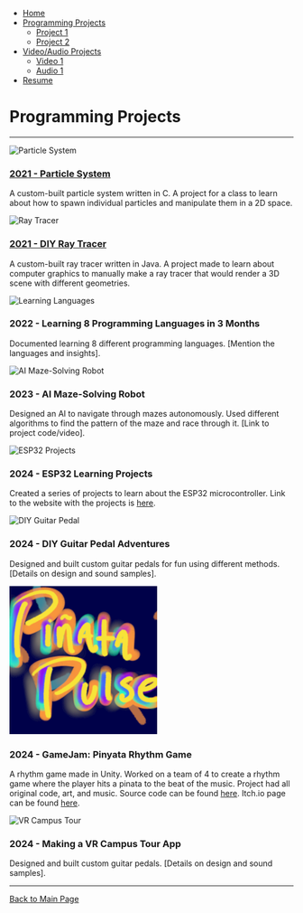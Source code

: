 <!DOCTYPE html>
<html lang="en">
<head>
  <meta charset="UTF-8">
  <meta name="viewport" content="width=device-width, initial-scale=1.0">
  <link rel="stylesheet" type="text/css" href="assets/styles.css">
  <title>Programming Projects</title>
</head>
<body>

<nav>
  <ul>
    <li><a href="index.html">Home</a></li>
    <li>
      <a href="programming.html">Programming Projects</a>
      <ul>
        <li><a href="project1.html">Project 1</a></li>
        <li><a href="project2.html">Project 2</a></li>
        <!-- Add more projects as needed -->
      </ul>
    </li>
    <li>
      <a href="audio-video.html">Video/Audio Projects</a>
      <ul>
        <li><a href="video1.html">Video 1</a></li>
        <li><a href="audio1.html">Audio 1</a></li>
        <!-- Add more projects as needed -->
      </ul>
    </li>
    <li><a href="resume.html">Resume</a></li>
  </ul>
</nav>

<h1>Programming Projects</h1>
<hr>

<div class="project">
  <img src="path-to-particle-system-photo.jpg" alt="Particle System" class="project-img">
  <h3><a href="Programming/ParticleSystem.md">2021 - Particle System</a></h3>
  <p>A custom-built particle system written in C. A project for a class to learn about how to spawn individual particles and manipulate them in a 2D space.</p>
</div>

<div class="project">
  <img src="path-to-ray-tracer-photo.jpg" alt="Ray Tracer" class="project-img">
  <h3><a href="Programming/RayTracer.md">2021 - DIY Ray Tracer</a></h3>
  <p>A custom-built ray tracer written in Java. A project made to learn about computer graphics to manually make a ray tracer that would render a 3D scene with different geometries.</p>
</div>

<div class="project">
  <img src="path-to-learning-languages-photo.jpg" alt="Learning Languages" class="project-img">
  <h3>2022 - Learning 8 Programming Languages in 3 Months</h3>
  <p>Documented learning 8 different programming languages. [Mention the languages and insights].</p>
</div>

<div class="project">
  <img src="path-to-maze-solving-photo.jpg" alt="AI Maze-Solving Robot" class="project-img">
  <h3>2023 - AI Maze-Solving Robot</h3>
  <p>Designed an AI to navigate through mazes autonomously. Used different algorithms to find the pattern of the maze and race through it. [Link to project code/video].</p>
</div>

<div class="project">
  <img src="path-to-esp32-project-photo.jpg" alt="ESP32 Projects" class="project-img">
  <h3>2024 - ESP32 Learning Projects</h3>
  <p>Created a series of projects to learn about the ESP32 microcontroller. Link to the website with the projects is <a href="https://adastorm.github.io/CMPT401_TWU/">here</a>.</p>
</div>

<div class="project">
  <img src="path-to-guitar-pedal-photo.jpg" alt="DIY Guitar Pedal" class="project-img">
  <h3>2024 - DIY Guitar Pedal Adventures</h3>
  <p>Designed and built custom guitar pedals for fun using different methods. [Details on design and sound samples].</p>
</div>

<div class="project">
  <img src="assets/PinyataPulse.png" alt="Pinyata Rhythm Game" class="project-img">
  <h3>2024 - GameJam: Pinyata Rhythm Game</h3>
  <p>A rhythm game made in Unity. Worked on a team of 4 to create a rhythm game where the player hits a pinata to the beat of the music. Project had all original code, art, and music. Source code can be found <a href="https://github.com/adastorm/GameJamGame">here</a>. Itch.io page can be found <a href="https://adastorm.itch.io/pinata">here</a>.</p>
</div>

<div class="project">
  <img src="path-to-vr-campus-tour-photo.jpg" alt="VR Campus Tour" class="project-img">
  <h3>2024 - Making a VR Campus Tour App</h3>
  <p>Designed and built custom guitar pedals. [Details on design and sound samples].</p>
</div>

<hr>
<a href="index.md">Back to Main Page</a>

</body>
</html>
